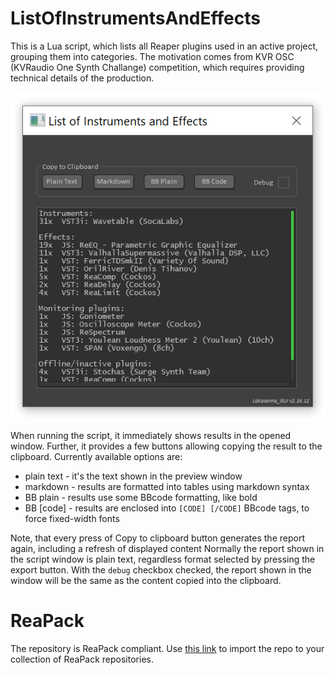 # ListOfInstrumentsAndEffects
This is a Lua script, which lists all Reaper plugins used in an active project, grouping them into categories.
The motivation comes from KVR OSC (KVRaudio One Synth Challange) competition, which requires providing technical details of the production.

![Screenshot](images/List_of_Instruments_and_Effects.png)

When running the script, it immediately shows results in the opened window.
Further, it provides a few buttons allowing copying the result to the clipboard. 
Currently available options are:
* plain text - it's the text shown in the preview window
* markdown - results are formatted into tables using markdown syntax
* BB plain - results use some BBcode formatting, like bold
* BB [code] - results are enclosed into `[CODE] [/CODE]` BBcode tags, to force fixed-width fonts

Note, that every press of Copy to clipboard button generates the report again, including a refresh of displayed content
Normally the report shown in the script window is plain text, regardless format selected by pressing the export button. With the `debug` checkbox checked, the report shown in the window will be the same as the content copied into the clipboard.

# ReaPack
The repository is ReaPack compliant. Use [this link](https://raw.githubusercontent.com/michalk-k/ListOfInstrumentsAndEffects/main/index.xml) to import the repo to your collection of ReaPack repositories.

